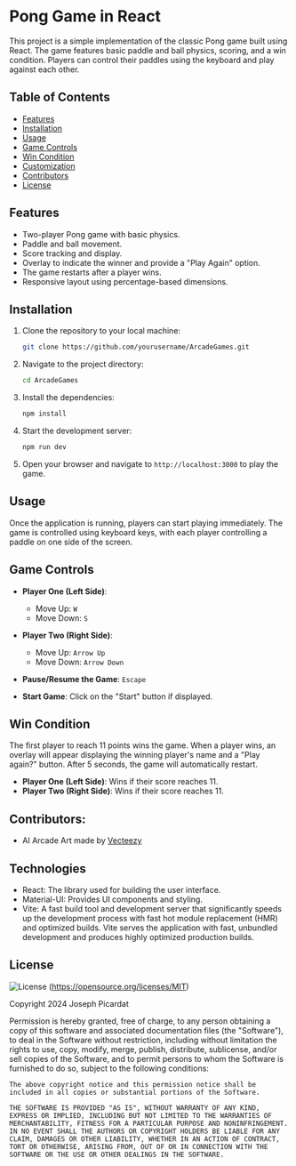 # Pong Game in React

This project is a simple implementation of the classic Pong game built using React. The game features basic paddle and ball physics, scoring, and a win condition. Players can control their paddles using the keyboard and play against each other.

## Table of Contents

-   [Features](#features)
-   [Installation](#installation)
-   [Usage](#usage)
-   [Game Controls](#game-controls)
-   [Win Condition](#win-condition)
-   [Customization](#customization)
-   [Contributors](#Contributors)
-   [License](#license)

## Features

-   Two-player Pong game with basic physics.
-   Paddle and ball movement.
-   Score tracking and display.
-   Overlay to indicate the winner and provide a "Play Again" option.
-   The game restarts after a player wins.
-   Responsive layout using percentage-based dimensions.

## Installation

1. Clone the repository to your local machine:

    ```bash
    git clone https://github.com/yourusername/ArcadeGames.git
    ```

2. Navigate to the project directory:

    ```bash
    cd ArcadeGames
    ```

3. Install the dependencies:

    ```bash
    npm install
    ```

4. Start the development server:

    ```bash
    npm run dev
    ```

5. Open your browser and navigate to `http://localhost:3000` to play the game.

## Usage

Once the application is running, players can start playing immediately. The game is controlled using keyboard keys, with each player controlling a paddle on one side of the screen.

## Game Controls

-   **Player One (Left Side)**:

    -   Move Up: `W`
    -   Move Down: `S`

-   **Player Two (Right Side)**:

    -   Move Up: `Arrow Up`
    -   Move Down: `Arrow Down`

-   **Pause/Resume the Game**: `Escape`

-   **Start Game**: Click on the "Start" button if displayed.

## Win Condition

The first player to reach 11 points wins the game. When a player wins, an overlay will appear displaying the winning player's name and a "Play again?" button. After 5 seconds, the game will automatically restart.

-   **Player One (Left Side)**: Wins if their score reaches 11.
-   **Player Two (Right Side)**: Wins if their score reaches 11.

## Contributors:

-   AI Arcade Art made by [Vecteezy](https://www.vecteezy.com/free-photos/arcade-screen)

## Technologies

-   React: The library used for building the user interface.
-   Material-UI: Provides UI components and styling.
-   Vite: A fast build tool and development server that significantly speeds up the development process with fast hot module replacement (HMR) and optimized builds. Vite serves the application with fast, unbundled development and produces highly optimized production builds.

## License

![License](https://img.shields.io/badge/License-MIT-yellow.svg)
(https://opensource.org/licenses/MIT)

Copyright 2024 Joseph Picardat

Permission is hereby granted, free of charge, to any person obtaining a copy of this software and associated documentation files (the "Software"), to deal in the Software without restriction, including without limitation the rights to use, copy, modify, merge, publish, distribute, sublicense, and/or sell copies of the Software, and to permit persons to whom the Software is furnished to do so, subject to the following conditions:

    The above copyright notice and this permission notice shall be included in all copies or substantial portions of the Software.

    THE SOFTWARE IS PROVIDED "AS IS", WITHOUT WARRANTY OF ANY KIND, EXPRESS OR IMPLIED, INCLUDING BUT NOT LIMITED TO THE WARRANTIES OF MERCHANTABILITY, FITNESS FOR A PARTICULAR PURPOSE AND NONINFRINGEMENT. IN NO EVENT SHALL THE AUTHORS OR COPYRIGHT HOLDERS BE LIABLE FOR ANY CLAIM, DAMAGES OR OTHER LIABILITY, WHETHER IN AN ACTION OF CONTRACT, TORT OR OTHERWISE, ARISING FROM, OUT OF OR IN CONNECTION WITH THE SOFTWARE OR THE USE OR OTHER DEALINGS IN THE SOFTWARE.
